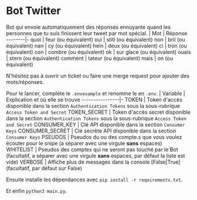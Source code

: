 # Bot Twitter

Bot qui envoie automatiquement des réponses ennuyante quand les personnes que tu suis finissent leur tweet par mot spécial.
| Mot   | Réponse
--------|-
quoi    | feur (ou équivalent)
oui     | stiti (ou équivalent)
non     | bril (ou équivalent)
nan     | cy (ou équivalent)
hein    | deux (ou équivalent)
ci      | tron (ou équivalent)
con     | combre (ou équivalent)
ok      | sur glace (ou équivalent)
ouais   | stern (ou équivalent)
comment | tateur (ou équivalent)
mais    | on (ou équivalent)

N'hésitez pas à ouvrir un ticket ou faire une merge request pour ajouter des mots/réponses.

Pour le lancer, complète le `.envexample` et renomme le en `.env`.
| Variable      | Explication et où elle se trouve
----------------|-
TOKEN           | Token d'accès disponible dans la section `Authentication Tokens` sous la sous-rubrique `Access Token and Secret`
TOKEN_SECRET    | Token d'accès secret disponible dans la section `Authentication Tokens` sous la sous-rubrique `Access Token and Secret`
CONSUMER_KEY    | Clé API disponible dans la section `Consumer Keys`
CONSUMER_SECRET | Clé secrète API disponible dans la section `Consumer Keys`
PSEUDOS         | Pseudos du ou des compte.s que vous voulez écouter pour le snipe (a séparer avec une virgule **sans** espaces)
WHITELIST       | Pseudos des comptes qui ne seront pas touché par le Bot (facultatif, a séparer avec une virgule **sans** espaces, par défaut la liste est vide)
VERBOSE         | Affiche plus de messages dans la console [False\|True] (facultatif, par défaut sur False)

Ensuite installe les dépendances avec `pip install -r requirements.txt`.

Et enfin  `python3 main.py`.

